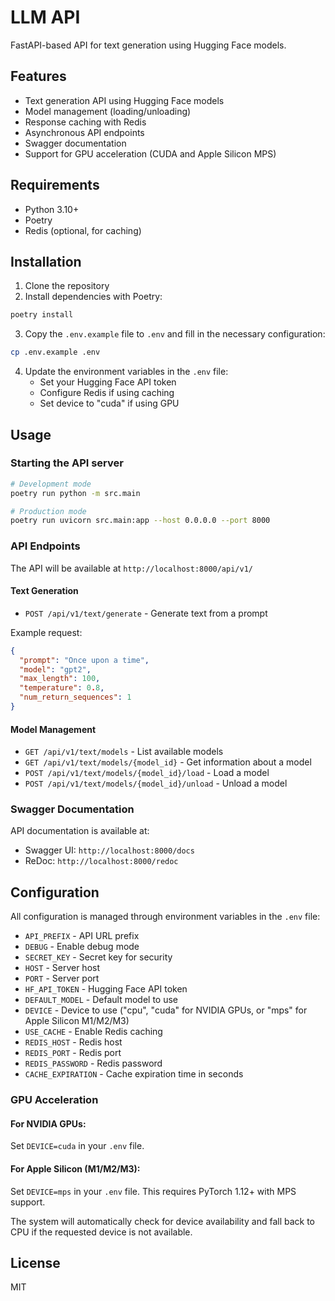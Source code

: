 # LLM API

FastAPI-based API for text generation using Hugging Face models.

## Features

- Text generation API using Hugging Face models
- Model management (loading/unloading)
- Response caching with Redis
- Asynchronous API endpoints
- Swagger documentation
- Support for GPU acceleration (CUDA and Apple Silicon MPS)

## Requirements

- Python 3.10+
- Poetry
- Redis (optional, for caching)

## Installation

1. Clone the repository
2. Install dependencies with Poetry:

```bash
poetry install
```

3. Copy the `.env.example` file to `.env` and fill in the necessary configuration:

```bash
cp .env.example .env
```

4. Update the environment variables in the `.env` file:
   - Set your Hugging Face API token
   - Configure Redis if using caching
   - Set device to "cuda" if using GPU

## Usage

### Starting the API server

```bash
# Development mode
poetry run python -m src.main

# Production mode
poetry run uvicorn src.main:app --host 0.0.0.0 --port 8000
```

### API Endpoints

The API will be available at `http://localhost:8000/api/v1/`

#### Text Generation

- `POST /api/v1/text/generate` - Generate text from a prompt
  
Example request:
```json
{
  "prompt": "Once upon a time",
  "model": "gpt2",
  "max_length": 100,
  "temperature": 0.8,
  "num_return_sequences": 1
}
```

#### Model Management

- `GET /api/v1/text/models` - List available models
- `GET /api/v1/text/models/{model_id}` - Get information about a model
- `POST /api/v1/text/models/{model_id}/load` - Load a model
- `POST /api/v1/text/models/{model_id}/unload` - Unload a model

### Swagger Documentation

API documentation is available at:
- Swagger UI: `http://localhost:8000/docs`
- ReDoc: `http://localhost:8000/redoc`

## Configuration

All configuration is managed through environment variables in the `.env` file:

- `API_PREFIX` - API URL prefix
- `DEBUG` - Enable debug mode
- `SECRET_KEY` - Secret key for security
- `HOST` - Server host
- `PORT` - Server port
- `HF_API_TOKEN` - Hugging Face API token
- `DEFAULT_MODEL` - Default model to use
- `DEVICE` - Device to use ("cpu", "cuda" for NVIDIA GPUs, or "mps" for Apple Silicon M1/M2/M3)
- `USE_CACHE` - Enable Redis caching
- `REDIS_HOST` - Redis host
- `REDIS_PORT` - Redis port
- `REDIS_PASSWORD` - Redis password
- `CACHE_EXPIRATION` - Cache expiration time in seconds

### GPU Acceleration

#### For NVIDIA GPUs:
Set `DEVICE=cuda` in your `.env` file.

#### For Apple Silicon (M1/M2/M3):
Set `DEVICE=mps` in your `.env` file. This requires PyTorch 1.12+ with MPS support.

The system will automatically check for device availability and fall back to CPU if the requested device is not available.

## License

MIT
